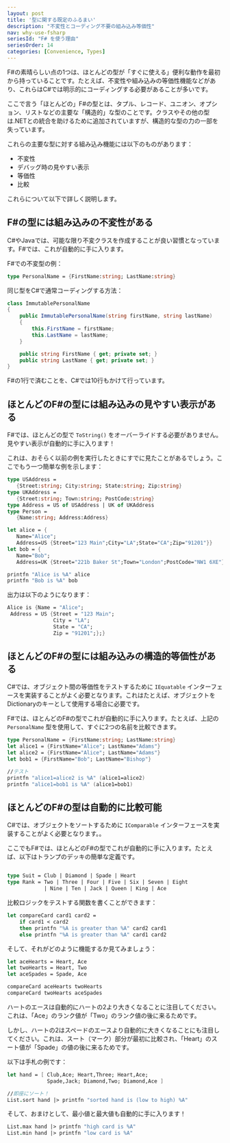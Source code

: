 ```yaml
---
layout: post
title: '型に関する既定のふるまい'
description: "不変性とコーディング不要の組み込み等価性"
nav: why-use-fsharp
seriesId: "F# を使う理由"
seriesOrder: 14
categories: [Convenience, Types]
---
```


F#の素晴らしい点の1つは、ほとんどの型が「すぐに使える」便利な動作を最初から持っていることです。たとえば、不変性や組み込みの等価性機能などがあり、これらはC#では明示的にコーディングする必要があることが多いです。

ここで言う「ほとんどの」F#の型とは、タプル、レコード、ユニオン、オプション、リストなどの主要な「構造的」な型のことです。クラスやその他の型は.NETとの統合を助けるために追加されていますが、構造的な型の力の一部を失っています。

これらの主要な型に対する組み込み機能には以下のものがあります：

* 不変性
* デバッグ時の見やすい表示
* 等価性
* 比較

これらについて以下で詳しく説明します。

## F#の型には組み込みの不変性がある

C#やJavaでは、可能な限り不変クラスを作成することが良い習慣となっています。F#では、これが自動的に手に入ります。

F#での不変型の例：
```fsharp
type PersonalName = {FirstName:string; LastName:string}
```

同じ型をC#で通常コーディングする方法：

```csharp
class ImmutablePersonalName
{
    public ImmutablePersonalName(string firstName, string lastName)
    {
        this.FirstName = firstName;
        this.LastName = lastName;
    }

    public string FirstName { get; private set; }
    public string LastName { get; private set; }
}
```

F#の1行で済むことを、C#では10行もかけて行っています。

## ほとんどのF#の型には組み込みの見やすい表示がある

F#では、ほとんどの型で `ToString()` をオーバーライドする必要がありません。見やすい表示が自動的に手に入ります！

これは、おそらく以前の例を実行したときにすでに見たことがあるでしょう。ここでもう一つ簡単な例を示します：

```fsharp
type USAddress = 
   {Street:string; City:string; State:string; Zip:string}
type UKAddress = 
   {Street:string; Town:string; PostCode:string}
type Address = US of USAddress | UK of UKAddress
type Person = 
   {Name:string; Address:Address}

let alice = {
   Name="Alice"; 
   Address=US {Street="123 Main";City="LA";State="CA";Zip="91201"}}
let bob = {
   Name="Bob"; 
   Address=UK {Street="221b Baker St";Town="London";PostCode="NW1 6XE"}} 

printfn "Alice is %A" alice
printfn "Bob is %A" bob
```

出力は以下のようになります：

```fsharp
Alice is {Name = "Alice";
 Address = US {Street = "123 Main";
               City = "LA";
               State = "CA";
               Zip = "91201";};}
```

## ほとんどのF#の型には組み込みの構造的等価性がある

C#では、オブジェクト間の等価性をテストするために `IEquatable` インターフェースを実装することがよく必要となります。これはたとえば、オブジェクトをDictionaryのキーとして使用する場合に必要です。

F#では、ほとんどのF#の型でこれが自動的に手に入ります。たとえば、上記の `PersonalName` 型を使用して、すぐに2つの名前を比較できます。

```fsharp
type PersonalName = {FirstName:string; LastName:string}
let alice1 = {FirstName="Alice"; LastName="Adams"}
let alice2 = {FirstName="Alice"; LastName="Adams"}
let bob1 = {FirstName="Bob"; LastName="Bishop"}

//テスト
printfn "alice1=alice2 is %A" (alice1=alice2)
printfn "alice1=bob1 is %A" (alice1=bob1)
```


## ほとんどのF#の型は自動的に比較可能

C#では、オブジェクトをソートするために `IComparable` インターフェースを実装することがよく必要となります。。

ここでもF#では、ほとんどのF#の型でこれが自動的に手に入ります。たとえば、以下はトランプのデッキの簡単な定義です。

```fsharp

type Suit = Club | Diamond | Spade | Heart
type Rank = Two | Three | Four | Five | Six | Seven | Eight 
            | Nine | Ten | Jack | Queen | King | Ace
```


比較ロジックをテストする関数を書くことができます：

```fsharp
let compareCard card1 card2 = 
    if card1 < card2 
    then printfn "%A is greater than %A" card2 card1 
    else printfn "%A is greater than %A" card1 card2 
```

そして、それがどのように機能するか見てみましょう：

```fsharp
let aceHearts = Heart, Ace
let twoHearts = Heart, Two
let aceSpades = Spade, Ace

compareCard aceHearts twoHearts 
compareCard twoHearts aceSpades
```

ハートのエースは自動的にハートの2より大きくなることに注目してください。これは、「Ace」のランク値が「Two」のランク値の後に来るためです。

しかし、ハートの2はスペードのエースより自動的に大きくなることにも注目してください。これは、スート（マーク）部分が最初に比較され、「Heart」のスート値が「Spade」の値の後に来るためです。

以下は手札の例です：

```fsharp
let hand = [ Club,Ace; Heart,Three; Heart,Ace; 
             Spade,Jack; Diamond,Two; Diamond,Ace ]

//即座にソート！
List.sort hand |> printfn "sorted hand is (low to high) %A"
```

そして、おまけとして、最小値と最大値も自動的に手に入ります！

```fsharp
List.max hand |> printfn "high card is %A"
List.min hand |> printfn "low card is %A"
```

